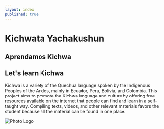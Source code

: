 ```yaml
---
layout: index
published: true
---
```


<div class="row">
  <div class="col-md-7">
    <h1>Kichwata Yachakushun</h1>
    <h2>Aprendamos Kichwa</h2>
    <h2>Let's learn Kichwa</h2>
    <p>Kichwa is a variety of the Quechua language spoken by the Indigenous Peoples of the Andes, mainly in Ecuador, Peru, Bolivia, and Colombia. This project aims to promote the Kichwa language and culture by offering free resources available on the internet that people can find and learn in a self-taught way. Compiling texts, videos, and other relevant materials favors the student because all the material can be found in one place.</p>
  </div>
  <div class="col-md-5">
    <img src="/images/Photo_logo.png" alt="Photo Logo">
  </div>
</div>
